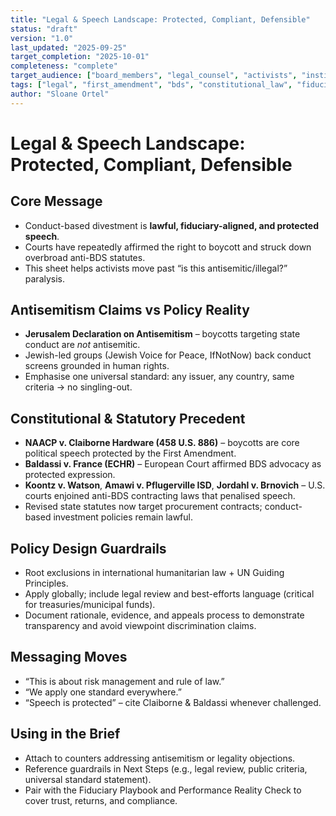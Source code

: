 ```yaml
---
title: "Legal & Speech Landscape: Protected, Compliant, Defensible"
status: "draft"
version: "1.0"
last_updated: "2025-09-25"
target_completion: "2025-10-01"
completeness: "complete"
target_audience: ["board_members", "legal_counsel", "activists", "institutional_investors"]
tags: ["legal", "first_amendment", "bds", "constitutional_law", "fiduciary"]
author: "Sloane Ortel"
---
```


# Legal & Speech Landscape: Protected, Compliant, Defensible

## Core Message

- Conduct-based divestment is **lawful, fiduciary-aligned, and protected speech**.
- Courts have repeatedly affirmed the right to boycott and struck down overbroad anti-BDS statutes.
- This sheet helps activists move past “is this antisemitic/illegal?” paralysis.

## Antisemitism Claims vs Policy Reality

- **Jerusalem Declaration on Antisemitism** – boycotts targeting state conduct are *not* antisemitic.
- Jewish-led groups (Jewish Voice for Peace, IfNotNow) back conduct screens grounded in human rights.
- Emphasise one universal standard: any issuer, any country, same criteria → no singling-out.

## Constitutional & Statutory Precedent

- **NAACP v. Claiborne Hardware (458 U.S. 886)** – boycotts are core political speech protected by the First Amendment.
- **Baldassi v. France (ECHR)** – European Court affirmed BDS advocacy as protected expression.
- **Koontz v. Watson**, **Amawi v. Pflugerville ISD**, **Jordahl v. Brnovich** – U.S. courts enjoined anti-BDS contracting laws that penalised speech.
- Revised state statutes now target procurement contracts; conduct-based investment policies remain lawful.

## Policy Design Guardrails

- Root exclusions in international humanitarian law + UN Guiding Principles.
- Apply globally; include legal review and best-efforts language (critical for treasuries/municipal funds).
- Document rationale, evidence, and appeals process to demonstrate transparency and avoid viewpoint discrimination claims.

## Messaging Moves

- “This is about risk management and rule of law.”
- “We apply one standard everywhere.”
- “Speech is protected” – cite Claiborne & Baldassi whenever challenged.

## Using in the Brief

- Attach to counters addressing antisemitism or legality objections.
- Reference guardrails in Next Steps (e.g., legal review, public criteria, universal standard statement).
- Pair with the Fiduciary Playbook and Performance Reality Check to cover trust, returns, and compliance.
